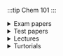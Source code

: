 :::tip Chem 101
:::






<details>
<summary>Exam papers </summary>

## Main Exams
- [2013-2014](https://drive.google.com/file/d/11wdd8AnoMsBPsceOEDJvEgjBJNDrITiB/view?usp=drive_link)  
- [ 2014-2015 exam](https://drive.google.com/file/d/1hEnn_cDf2sVqAtJ8sCGzZ7EokJ5ydQ8W/view?usp=drive_link)  
- [2015-2016 exam ](https://drive.google.com/file/d/1Y-6DDkMjywtc7tN3PA43ZQKUtW-vpRet/view?usp=drive_link)
- [2016-2017 Exam](https://drive.google.com/file/d/1XRsowTaxQeGD1-_38eHbHEm8Vw3KAqXf/view?usp=drive_link)
- [2019 Exam](https://drive.google.com/file/d/1_jR3cglLUYOawy1qJDUo9n-efl82JRU1/view?usp=drive_link)
- [2021 Exam](https://drive.google.com/file/d/1xxuLxce9S3SbSo6G4LGEVlIustVqAhR2/view?usp=drive_link)
- [2022 Exam](https://drive.google.com/file/d/1vrstPiwmS0CrhvClewi-JP6ONA6jLuBa/view?usp=drive_link)
- [2023 Exam](https://drive.google.com/file/d/17PhCc46tv07fVf3BDDzGN6C3fbw5Ta3i/view?usp=drive_link)

- [2015 Exam with solutions ✔](https://drive.google.com/file/d/1KbtBhyE6XTyvHECjGp1ua7e4uDXQjG8_/view?usp=drive_link)
- [2015 Supp Exam with solutions ✔](https://drive.google.com/file/d/1W2b_DLVJAxeP5004TabtsCbAUJrtnPtt/view?usp=drive_link)
### Supps
- [2016 Supplementary exam](https://drive.google.com/file/d/1gOCyj8ayphtiyrKtzeTnHvswyOVvUHa-/view?usp=drive_link)
- [2019 Supplementary exam](https://drive.google.com/file/d/16VDWGgt2PzAEco8Mi1h8jNK7_wZqIBxG/view?usp=drive_link)

</details>

<details>
<summary>Test papers </summary>

### Test Papers 📃
- [2020-2021 test 1 attempted ✍](https://drive.google.com/file/d/1e9L9iTJxSEKgtrytoX4gypHUpoVHd2au/view?usp=sharing)
- [2021-22 Test 1 paper](https://drive.google.com/file/d/1O1hU-9BrhEvJ0y3RuK8Od-ht_tozfX9d/view?usp=drive_link)
- [2021-22 Test 2 paper](https://drive.google.com/file/d/1O1hU-9BrhEvJ0y3RuK8Od-ht_tozfX9d/view?usp=drive_link)
### Test Papers + Answer Keys
- [2015 test 2 Marking key ✔😶](https://drive.google.com/file/d/1PHdWupw7YXuydMSabBejbHN7nh0KfDF2/view?usp=sharing)
- [2016-2017 test 2 with solutions ✔](https://drive.google.com/file/d/1G6wVO5KXUkyFbueSAYbImSbm1RL3yeKC/view?usp=drive_link)
- [2017-2018 test 2 with  solutions ✔](https://drive.google.com/file/d/15mRG0M7KHgvhL3FZt1RJhTpJAjDQPzUP/view?usp=drive_link) 
- [2019 Test 1 with solutions ✔](https://drive.google.com/file/d/1IB2GFHsTvHtzQJU398yW-dWqB-k2L5Rp/view?usp=drive_link)
- [2019 Test 2 with solutions ✔](https://drive.google.com/file/d/1Dlr69rxXCOdxTWtrzLAOQhHDAuCzUJOP/view?usp=drive_link)

</details>

<details>
<summary>Lectures </summary>
:::warning Material may not be uploaded for this section
> | you can contribute if u have resources 
:::
</details>

<details>
<summary>Turtorials </summary>

### Main
- [Tutorial 2 heterogeneous and ionic equilibria 1 (`solutions below 👇`)](https://drive.google.com/file/d/14yLKIYSyK3iC6FKL053cEkHjELPML_rs/view?usp=drive_link)
- [Tutorial 3 from 2019-2020](https://drive.google.com/file/d/1hLA22py4CiFu5GcHjLlHp81JL4tlR61Q/view?usp=sharing)
- [tutorial 4 colligative properties of solutions](https://drive.google.com/file/d/1doqAySZMZ4ixG3-cN0rkmzdcPEnqzi32/view?usp=drive_link)


### Recent Tutorial Solutions
- [CHEM 101 Tutorial L1](https://drive.google.com/file/d/1Ui0R5xjtBLu5PLUvUnR8kCZtbwii-063/view?usp=drive_link)
- [CHEM 101 Tutorial L2](https://drive.google.com/file/d/1V5-DOGDhWs-_5ya9dVcZJIazRb_uteWl/view?usp=drive_link)
- [CHEM 101 Tutorial L3](https://drive.google.com/file/d/1pvk6cLyQVkVOK8PunkTYAGGIKOdC1w3-/view?usp=drive_link)

- [CHEM 101 Tutorial L6](https://drive.google.com/file/d/1e-eXgxhIMxqvyrb6Cu3KIHBRlcea4FVa/view?usp=drive_link)
- [CHEM 101 Tutorial L7](https://drive.google.com/file/d/1KLm8UIwYjfW9Cv7IY_d-UUHNH-MsO_4-/view?usp=drive_link)
- [CHEM 101 Tutorial L8, L9](https://drive.google.com/file/d/1bWKs_Km_Kzr58ghktxhmd__7GF8bTLR8/view?usp=drive_link)
###  Past Solutions ✔✔

- [Tutorial 2 heterogeneous and ionic equilibria 1 solutions ✔](https://drive.google.com/file/d/1qn7eZe2_th0lezDLqcxkmjSlOzgc61IC/view?usp=drive_link)
- [tutorial 4 colligative properties of solutions  (solutions ✔)](https://drive.google.com/file/d/127gfMCtxipHILATvSX0xnoZkhAJxLW1r/view?usp=drive_link)


- | tutorial with solutions
- [tutorial 5 2015 ✔](https://drive.google.com/file/d/1AOllh32nqkKry6q9vshwWxQC16r3d56V/view?usp=drive_link)
- [tutorial 6 2015 ✔](https://drive.google.com/file/d/1IaXQ3K-FxtUu06bp4XZcaBoEgqMVGgmH/view?usp=drive_link)
- [tutorial 7 2015 ✔](https://drive.google.com/file/d/1J3hagG0G79eKqNpP63fW550vhPPzOLbd/view?usp=drive_link)
- [tutorial 8 2015✔](https://drive.google.com/file/d/1xFUmCa_4SUpeR8q86PBxerE70jO3sXV3/view?usp=drive_link)
- [tutorial 10 2015 ✔](https://drive.google.com/file/d/1TIi4b9ezVboVZmZWkfahJ3yPH-N81Ia7/view?usp=drive_link)
</details>




